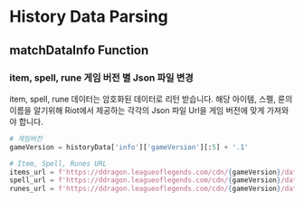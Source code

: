 # History Data Parsing
## matchDataInfo Function 
### item, spell, rune 게임 버전 별 Json 파일 변경
item, spell, rune 데이터는 암호화된 데이터로 리턴 받습니다. 해당 아이템, 스펠, 룬의 이름을 알기위해 Riot에서 제공하는 각각의 Json 파일 Url을 
게임 버전에 맞게 가져와야 합니다.

```python
# 게임버전
gameVersion = historyData['info']['gameVersion'][:5] + '.1'

# Item, Spell, Runes URL
items_url = f'https://ddragon.leagueoflegends.com/cdn/{gameVersion}/data/en_US/item.json'
spell_url = f'https://ddragon.leagueoflegends.com/cdn/{gameVersion}/data/en_US/summoner.json'      
runes_url = f'https://ddragon.leagueoflegends.com/cdn/{gameVersion}/data/en_US/runesReforged.json'
        
```
